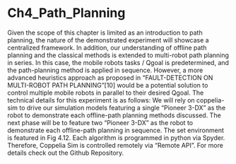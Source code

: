 # Ch4_Path_Planning
Given the scope of this chapter is limited as an introduction to path planning, the nature of the demonstrated experiment will showcase a centralized framework. In addition, our understanding of offline path planning and the classical methods is extended to multi-robot path planning in series. In this case, the mobile robots tasks / Qgoal is predetermined, and the path-planning method is applied in sequence. However, a more advanced heuristics approach as proposed in “FAULT-DETECTION ON MULTI-ROBOT PATH PLANNING”[10] would be a potential solution to control multiple mobile robots in parallel to their desired Qgoal.
The technical details for this experiment is as follows: We will rely on coppelia-sim to drive our simulation models featuring a single “Pioneer 3-DX” as the robot to demonstrate each offline-path planning methods discussed. The next phase will be to feature two “Pioneer 3-DX” as the robot to demonstrate each offline-path planning in sequence. The set environment is featured in Fig 4.12. Each algorithm is programmed in python via Spyder. Therefore, Coppelia Sim is controlled remotely via “Remote API”. For more details check out the Github Repository. 
